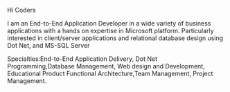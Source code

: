 Hi Coders

I am an End-to-End Application Developer in a wide variety of business applications with a hands on expertise in Microsoft platform. Particularly interested in client/server applications and relational database design using Dot Net, and MS-SQL Server

Specialties:End-to-End Application Delivery, Dot Net Programming,Database Management, Web design and Development, Educational Product Functional Architecture,Team Management, Project Management.
